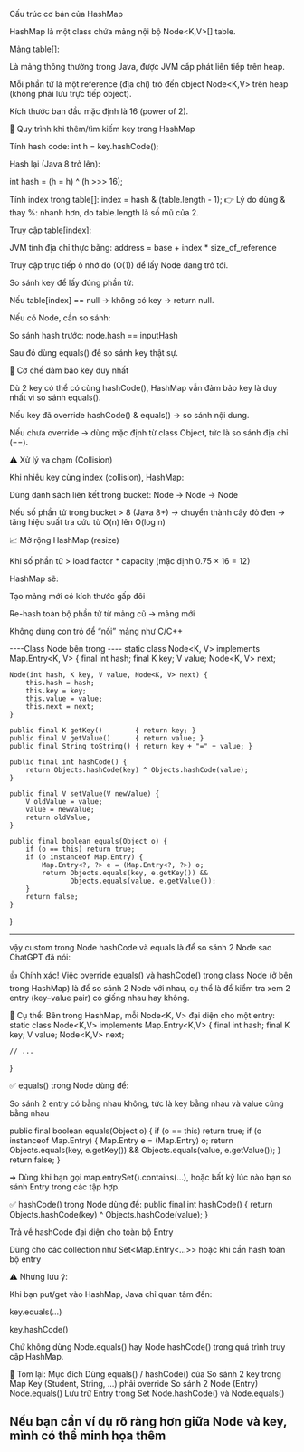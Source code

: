 Cấu trúc cơ bản của HashMap

HashMap là một class chứa mảng nội bộ Node<K,V>[] table.

Mảng table[]:

Là mảng thông thường trong Java, được JVM cấp phát liên tiếp trên heap.

Mỗi phần tử là một reference (địa chỉ) trỏ đến object Node<K,V> trên heap (không phải lưu trực tiếp object).

Kích thước ban đầu mặc định là 16 (power of 2).

🔁 Quy trình khi thêm/tìm kiếm key trong HashMap

Tính hash code:
int h = key.hashCode();

Hash lại (Java 8 trở lên):

int hash = (h = h) ^ (h >>> 16);


Tính index trong table[]:
index = hash & (table.length - 1);
👉 Lý do dùng & thay %: nhanh hơn, do table.length là số mũ của 2.

Truy cập table[index]:

JVM tính địa chỉ thực bằng: address = base + index * size_of_reference

Truy cập trực tiếp ô nhớ đó (O(1)) để lấy Node đang trỏ tới.

So sánh key để lấy đúng phần tử:

Nếu table[index] == null → không có key → return null.

Nếu có Node, cần so sánh:

So sánh hash trước: node.hash == inputHash

Sau đó dùng equals() để so sánh key thật sự.

🎯 Cơ chế đảm bảo key duy nhất

Dù 2 key có thể có cùng hashCode(), HashMap vẫn đảm bảo key là duy nhất vì so sánh equals().

Nếu key đã override hashCode() & equals() → so sánh nội dung.

Nếu chưa override → dùng mặc định từ class Object, tức là so sánh địa chỉ (==).

⚠️ Xử lý va chạm (Collision)

Khi nhiều key cùng index (collision), HashMap:

Dùng danh sách liên kết trong bucket: Node → Node → Node

Nếu số phần tử trong bucket > 8 (Java 8+) → chuyển thành cây đỏ đen → tăng hiệu suất tra cứu từ O(n) lên O(log n)

📈 Mở rộng HashMap (resize)

Khi số phần tử > load factor * capacity (mặc định 0.75 × 16 = 12)

HashMap sẽ:

Tạo mảng mới có kích thước gấp đôi

Re-hash toàn bộ phần tử từ mảng cũ → mảng mới

Không dùng con trỏ để “nối” mảng như C/C++



----Class Node bên trong ----
static class Node<K, V> implements Map.Entry<K, V> {
    final int hash;
    final K key;
    V value;
    Node<K, V> next;

    Node(int hash, K key, V value, Node<K, V> next) {
        this.hash = hash;
        this.key = key;
        this.value = value;
        this.next = next;
    }

    public final K getKey()        { return key; }
    public final V getValue()      { return value; }
    public final String toString() { return key + "=" + value; }

    public final int hashCode() {
        return Objects.hashCode(key) ^ Objects.hashCode(value);
    }

    public final V setValue(V newValue) {
        V oldValue = value;
        value = newValue;
        return oldValue;
    }

    public final boolean equals(Object o) {
        if (o == this) return true;
        if (o instanceof Map.Entry) {
            Map.Entry<?, ?> e = (Map.Entry<?, ?>) o;
            return Objects.equals(key, e.getKey()) &&
                   Objects.equals(value, e.getValue());
        }
        return false;
    }
}



-----------------
vậy custom trong Node hashCode và equals là để so sánh 2 Node sao 
ChatGPT đã nói:

👍 Chính xác! Việc override equals() và hashCode() trong class Node (ở bên trong HashMap) là để so sánh 2 Node với nhau, cụ thể là để kiểm tra xem 2 entry (key–value pair) có giống nhau hay không.

📌 Cụ thể:
Bên trong HashMap, mỗi Node<K, V> đại diện cho một entry:
static class Node<K,V> implements Map.Entry<K,V> {
    final int hash;
    final K key;
    V value;
    Node<K,V> next;

    // ...
}

✅ equals() trong Node dùng để:

So sánh 2 entry có bằng nhau không, tức là key bằng nhau và value cũng bằng nhau

public final boolean equals(Object o) {
    if (o == this)
        return true;
    if (o instanceof Map.Entry) {
        Map.Entry<?, ?> e = (Map.Entry<?, ?>) o;
        return Objects.equals(key, e.getKey()) &&
               Objects.equals(value, e.getValue());
    }
    return false;
}


➜ Dùng khi bạn gọi map.entrySet().contains(...), hoặc bất kỳ lúc nào bạn so sánh Entry trong các tập hợp.

✅ hashCode() trong Node dùng để:
public final int hashCode() {
    return Objects.hashCode(key) ^ Objects.hashCode(value);
}


Trả về hashCode đại diện cho toàn bộ Entry

Dùng cho các collection như Set<Map.Entry<...>> hoặc khi cần hash toàn bộ entry

⚠️ Nhưng lưu ý:

Khi bạn put/get vào HashMap, Java chỉ quan tâm đến:

key.equals(...)

key.hashCode()

Chứ không dùng Node.equals() hay Node.hashCode() trong quá trình truy cập HashMap.

📌 Tóm lại:
Mục đích	Dùng equals() / hashCode() của
So sánh 2 key trong Map	Key (Student, String, ...) phải override
So sánh 2 Node (Entry)	Node.equals()
Lưu trữ Entry trong Set	Node.hashCode() và Node.equals()

Nếu bạn cần ví dụ rõ ràng hơn giữa Node và key, mình có thể minh họa thêm
------------------------------------